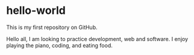 # hello-world
This is my first repository on GitHub.

Hello all, I am looking to practice development, web and software.
I enjoy playing the piano, coding, and eating food.
